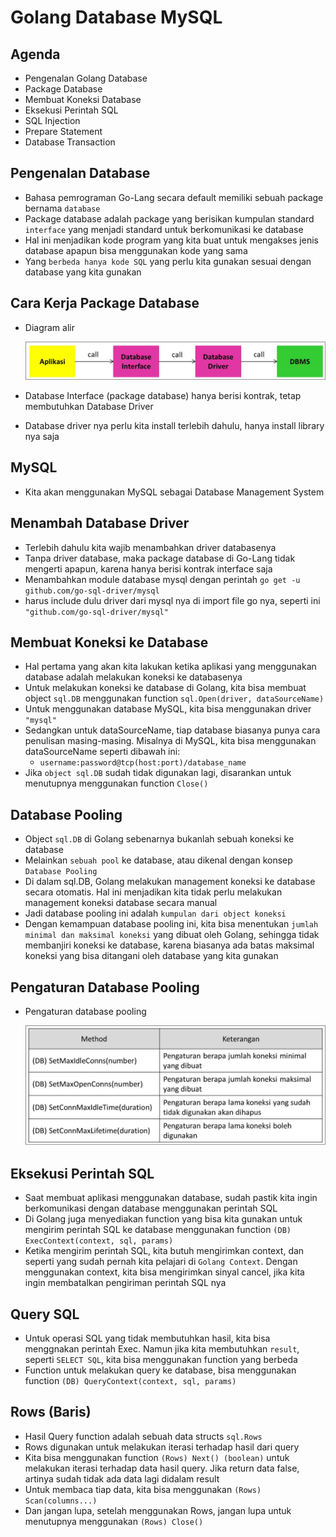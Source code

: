 # Golang Database MySQL

## Agenda

- Pengenalan Golang Database
- Package Database
- Membuat Koneksi Database
- Eksekusi Perintah SQL
- SQL Injection
- Prepare Statement
- Database Transaction

## Pengenalan Database

- Bahasa pemrograman Go-Lang secara default memiliki sebuah package bernama `database`
- Package database adalah package yang berisikan kumpulan standard `interface` yang menjadi standard untuk berkomunikasi ke database
- Hal ini menjadikan kode program yang kita buat untuk mengakses jenis database apapun bisa menggunakan kode yang sama
- Yang `berbeda hanya kode SQL` yang perlu kita gunakan sesuai dengan database yang kita gunakan

## Cara Kerja Package Database

- Diagram alir

  ![Diagram_Alir_Package_Database](img/cara-kerja-package-database.jpg)

- Database Interface (package database) hanya berisi kontrak, tetap membutuhkan Database Driver
- Database driver nya perlu kita install terlebih dahulu, hanya install library nya saja

## MySQL

- Kita akan menggunakan MySQL sebagai Database Management System

## Menambah Database Driver

- Terlebih dahulu kita wajib menambahkan driver databasenya
- Tanpa driver database, maka package database di Go-Lang tidak mengerti apapun, karena hanya berisi kontrak interface saja
- Menambahkan module database mysql dengan perintah `go get -u github.com/go-sql-driver/mysql`
- harus include dulu driver dari mysql nya di import file go nya, seperti ini `"github.com/go-sql-driver/mysql"`

## Membuat Koneksi ke Database

- Hal pertama yang akan kita lakukan ketika aplikasi yang menggunakan database adalah melakukan koneksi ke databasenya
- Untuk melakukan koneksi ke database di Golang, kita bisa membuat object `sql.DB` menggunakan function `sql.Open(driver, dataSourceName)`
- Untuk menggunakan database MySQL, kita bisa menggunakan driver `"mysql"`
- Sedangkan untuk dataSourceName, tiap database biasanya punya cara penulisan masing-masing. Misalnya di MySQL, kita bisa menggunakan dataSourceName seperti dibawah ini:
  - `username:password@tcp(host:port)/database_name`
- Jika `object sql.DB` sudah tidak digunakan lagi, disarankan untuk menutupnya menggunakan function `Close()`

## Database Pooling

- Object `sql.DB` di Golang sebenarnya bukanlah sebuah koneksi ke database
- Melainkan `sebuah pool` ke database, atau dikenal dengan konsep `Database Pooling`
- Di dalam sql.DB, Golang melakukan management koneksi ke database secara otomatis. Hal ini menjadikan kita tidak perlu melakukan management koneksi database secara manual
- Jadi database pooling ini adalah `kumpulan dari object koneksi`
- Dengan kemampuan database pooling ini, kita bisa menentukan `jumlah minimal dan maksimal koneksi` yang dibuat oleh Golang, sehingga tidak membanjiri koneksi ke database, karena biasanya ada batas maksimal koneksi yang bisa ditangani oleh database yang kita gunakan

## Pengaturan Database Pooling

- Pengaturan database pooling

  ![Pengaturan_Database_Pooling](img/pengaturan-database-pooling.jpg)

## Eksekusi Perintah SQL

- Saat membuat aplikasi menggunakan database, sudah pastik kita ingin berkomunikasi dengan database menggunakan perintah SQL
- Di Golang juga menyediakan function yang bisa kita gunakan untuk mengirim perintah SQL ke database menggunakan function `(DB) ExecContext(context, sql, params)`
- Ketika mengirim perintah SQL, kita butuh mengirimkan context, dan seperti yang sudah pernah kita pelajari di `Golang Context`. Dengan menggunakan context, kita bisa mengirimkan sinyal cancel, jika kita ingin membatalkan pengiriman perintah SQL nya

## Query SQL

- Untuk operasi SQL yang tidak membutuhkan hasil, kita bisa menggnakan perintah Exec. Namun jika kita membutuhkan `result`, seperti `SELECT SQL`, kita bisa menggunakan function yang berbeda
- Function untuk melakukan query ke database, bisa menggunakan function `(DB) QueryContext(context, sql, params)`

## Rows (Baris)

- Hasil Query function adalah sebuah data structs `sql.Rows`
- Rows digunakan untuk melakukan iterasi terhadap hasil dari query
- Kita bisa menggunakan function `(Rows) Next() (boolean)` untuk melakukan iterasi terhadap data hasil query. Jika return data false, artinya sudah tidak ada data lagi didalam result
- Untuk membaca tiap data, kita bisa menggunakan `(Rows) Scan(columns...)`
- Dan jangan lupa, setelah menggunakan Rows, jangan lupa untuk menutupnya menggunakan `(Rows) Close()`
